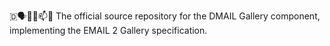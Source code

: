 🇩🗣️📧️📮️📫️🧾️ The official source repository for the DMAIL Gallery component, implementing the EMAIL 2 Gallery specification. 
